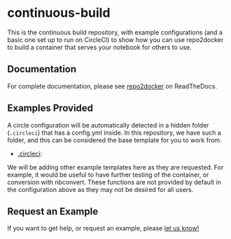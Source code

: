 # continuous-build

This is the continuous build repository, with example configurations (and a basic 
one set up to run on CircleCI) to show how you can use repo2docker to build
a container that serves your notebook for others to use.

## Documentation

For complete documentation, please see 
[repo2docker](https://repo2docker.readthedocs.io/en/latest/deploy.html) 
on ReadTheDocs.

## Examples Provided

A circle configuration will be automatically detected in a hidden folder (`.circleci`)
that has a config.yml inside. In this repository, we have such a folder, and
this can be considered the base template for you to work from.

  - [.circleci](.circleci): 

We will be adding other example templates here as they are requested. For example,
it would be useful to have further testing of the container, or conversion with nbconvert.
These functions are not provided by default in the configuration above as they may not
be desired for all users. 

## Request an Example

If you want to get help, or request an example, please [let us know!](https://www.github.com/jupyter/continuous-build/issues)
